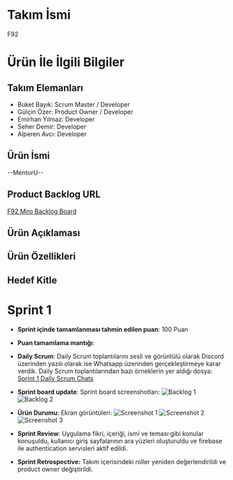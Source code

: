 # **Takım İsmi**

F92

# Ürün İle İlgili Bilgiler

## Takım Elemanları

- Buket Bayık: Scrum Master / Developer
- Gülçin Özer: Product Owner / Developer
- Emirhan Yılmaz: Developer
- Seher Demir: Developer
- Alperen Avcı: Developer

## Ürün İsmi

--MentorU--

## Product Backlog URL

[F92 Miro Backlog Board](https://miro.com/app/board/uXjVM9tBgAs=/?share_link_id=848042798699)

## Ürün Açıklaması

## Ürün Özellikleri

## Hedef Kitle


# Sprint 1

- **Sprint içinde tamamlanması tahmin edilen puan**: 100 Puan

- **Puan tamamlama mantığı**: 

- **Daily Scrum**: Daily Scrum toplantılarını sesli ve görüntülü olarak Discord üzerinden yazılı olarak ise Whatsapp üzerinden gerçekleştirmeye karar verdik. Daily Scrum toplantılarından bazı örneklerin yer aldığı dosya: [Sprint 1 Daily Scrum Chats](https://github.com/OUA-F92/oua-f92/blob/main/ProjecManagement/Sprint1Documents/DailyScrumMeetingNotesSprint1.docx)

- **Sprint board update**: Sprint board screenshotları: 
![Backlog 1]([[https://raw.githubusercontent.com/OyunveUygulamaAkademisi/Bootcamp2022Example/main/ProjectManagement/Sprint1Documents/backlog1.png](https://github.com/OUA-F92/oua-f92/blob/main/ProjecManagement/Sprint1Documents/backlog1,.png?raw=true)https://github.com/OUA-F92/oua-f92/blob/main/ProjecManagement/Sprint1Documents/backlog1,.png?raw=true](https://github.com/OUA-F92/oua-f92/blob/main/ProjecManagement/Sprint1Documents/backlog1%2C.png))
![Backlog 2]([[https://raw.githubusercontent.com/OyunveUygulamaAkademisi/Bootcamp2022Example/main/ProjectManagement/Sprint1Documents/backlog1.png](https://github.com/OUA-F92/oua-f92/blob/main/ProjecManagement/Sprint1Documents/backlog1,.png?raw=true)https://github.com/OUA-F92/oua-f92/blob/main/ProjecManagement/Sprint1Documents/backlog1,.png?raw=true](https://github.com/OUA-F92/oua-f92/blob/main/ProjecManagement/Sprint1Documents/backlog2.png)https://github.com/OUA-F92/oua-f92/blob/main/ProjecManagement/Sprint1Documents/backlog2.png) 

- **Ürün Durumu**: Ekran görüntüleri:
  ![Screenshot 1]([https://github.com/OyunveUygulamaAkademisi/Bootcamp2022Example/blob/main/ProjectManagement/Sprint1Documents/product1.png](https://github.com/OUA-F92/oua-f92/blob/main/ProjecManagement/Sprint1Documents/introduction_page.png))
  ![Screenshot 2]([https://github.com/OyunveUygulamaAkademisi/Bootcamp2022Example/blob/main/ProjectManagement/Sprint1Documents/product2.png](https://github.com/OUA-F92/oua-f92/blob/main/ProjecManagement/Sprint1Documents/signin_page.png))
  ![Screenshot 3]([https://github.com/OyunveUygulamaAkademisi/Bootcamp2022Example/blob/main/ProjectManagement/Sprint1Documents/product4.gif](https://github.com/OUA-F92/oua-f92/blob/main/ProjecManagement/Sprint1Documents/register_page.png)https://github.com/OUA-F92/oua-f92/blob/main/ProjecManagement/Sprint1Documents/register_page.png)

- **Sprint Review**:
Uygulama fikri, içeriği, ismi ve teması gibi konular konuşuldu, kullanıcı giriş sayfalarının ara yüzleri oluşturuldu ve firebase ile authentication servisleri aktif edildi. 

- **Sprint Retrospective:**
Takım içerisindeki roller yeniden değerlendirildi ve product owner değiştirildi.
